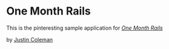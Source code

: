# One Month Rails

This is the pinteresting sample application for [*One Month Rails*](http://onemonthrail.com)

by [Justin Coleman](http://justincoleman.com)